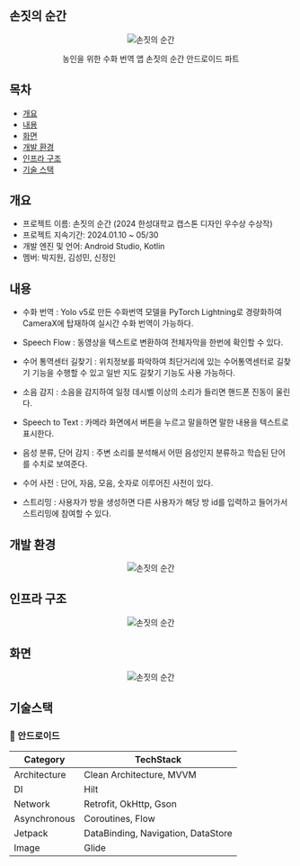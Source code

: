 ## 손짓의 순간
<p align="center">
  <img src="https://github.com/user-attachments/assets/ce26efda-b9ec-4add-ad2b-1413257446b6](https://github.com/user-attachments/assets/a3f1bf93-2e05-4f9f-a4f0-8d2dcb813488" alt="손짓의 순간"/>
</p> 
<div align="center">
 농인을 위한 수화 번역 앱 손짓의 순간 안드로이드 파트
</div>

## 목차
  - [개요](#개요)
  - [내용](#내용)
  - [화면](#화면)
  - [개발 환경](#개발환경)
  - [인프라 구조](#인프라구조)
  - [기술 스택](#기술스택)

## 개요
- 프로젝트 이름: 손짓의 순간 (2024 한성대학교 캡스톤 디자인 우수상 수상작)
- 프로젝트 지속기간: 2024.01.10 ~ 05/30
- 개발 엔진 및 언어: Android Studio, Kotlin
- 멤버: 박지원, 김성민, 신정인

## 내용
- 수화 번역 : Yolo v5로 만든 수화번역 모델을 PyTorch Lightning로 경량화하여 CameraX에 탑재하여 실시간 수화 번역이 가능하다.

- Speech Flow : 동영상을 텍스트로 변환하여 전체자막을 한번에 확인할 수 있다.

- 수어 통역센터 길찾기 : 위치정보를 파악하여 최단거리에 있는 수어통역센터로 길찾기 기능을 수행할 수 있고 일반 지도 길찾기 기능도 사용 가능하다.

- 소음 감지 : 소음을 감지하여 일정 데시벨 이상의 소리가 들리면 핸드폰 진동이 울린다.

-  Speech to Text : 카메라 화면에서 버튼을 누르고 말을하면 말한 내용을 텍스트로 표시한다.

- 음성 분류, 단어 감지 : 주변 소리를 분석해서 어떤 음성인지 분류하고 학습된 단어를 수치로 보여준다.

- 수어 사전 : 단어, 자음, 모음, 숫자로 이루어진 사전이 있다.

- 스트리밍 : 사용자가  방을 생성하면 다른 사용자가 해당 방 id를 입력하고 들어가서 스트리밍에 참여할 수 있다.

## 개발 환경
<p align="center">
  <img src="https://github.com/user-attachments/assets/8bbe30c4-3b40-4dbc-ba9b-49e4f70927fd" alt="손짓의 순간"/>
</p>

## 인프라 구조
<p align="center">
  <img src="https://github.com/user-attachments/assets/accb5790-2ea5-42a3-8cc8-1e01e543b268" alt="손짓의 순간"/>
</p>

## 화면
<p align="center">
  <img src="https://github.com/user-attachments/assets/ede50a6a-d1c8-4ffd-964e-d66e87752215" alt="손짓의 순간"/>
</p>

## 기술스택

### **🤖** 안드로이드
| **Category** | **TechStack** |
| --- | --- |
| Architecture | Clean Architecture, MVVM |
| DI | Hilt |
| Network | Retrofit, OkHttp, Gson |
| Asynchronous | Coroutines, Flow |
| Jetpack | DataBinding, Navigation, DataStore |
| Image | Glide |
